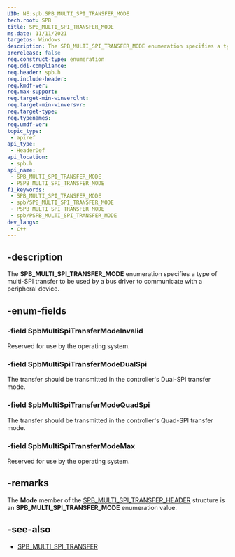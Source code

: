```yaml
---
UID: NE:spb.SPB_MULTI_SPI_TRANSFER_MODE
tech.root: SPB
title: SPB_MULTI_SPI_TRANSFER_MODE
ms.date: 11/11/2021
targetos: Windows
description: The SPB_MULTI_SPI_TRANSFER_MODE enumeration specifies a type of multi-SPI transfer to be used by a bus driver to communicate with a peripheral device.
prerelease: false
req.construct-type: enumeration
req.ddi-compliance: 
req.header: spb.h
req.include-header: 
req.kmdf-ver: 
req.max-support: 
req.target-min-winverclnt: 
req.target-min-winversvr: 
req.target-type: 
req.typenames: 
req.umdf-ver: 
topic_type:
 - apiref
api_type:
 - HeaderDef
api_location:
 - spb.h
api_name:
 - SPB_MULTI_SPI_TRANSFER_MODE
 - PSPB_MULTI_SPI_TRANSFER_MODE
f1_keywords:
 - SPB_MULTI_SPI_TRANSFER_MODE
 - spb/SPB_MULTI_SPI_TRANSFER_MODE
 - PSPB_MULTI_SPI_TRANSFER_MODE
 - spb/PSPB_MULTI_SPI_TRANSFER_MODE
dev_langs:
 - c++
---
```


## -description

The **SPB_MULTI_SPI_TRANSFER_MODE** enumeration specifies a type of multi-SPI transfer to be used by a bus driver to communicate with a peripheral device.

## -enum-fields

### -field SpbMultiSpiTransferModeInvalid

Reserved for use by the operating system.

### -field SpbMultiSpiTransferModeDualSpi

The transfer should be transmitted in the controller's Dual-SPI transfer mode.

### -field SpbMultiSpiTransferModeQuadSpi

The transfer should be transmitted in the controller's Quad-SPI transfer mode.

### -field SpbMultiSpiTransferModeMax

Reserved for use by the operating system.

## -remarks

The **Mode** member of the [SPB_MULTI_SPI_TRANSFER_HEADER](./ns-spb-spb_multi_spi_transfer_header.md) structure is an **SPB_MULTI_SPI_TRANSFER_MODE** enumeration value.

## -see-also

- [SPB_MULTI_SPI_TRANSFER](./ns-spb-spb_multi_spi_transfer.md)

